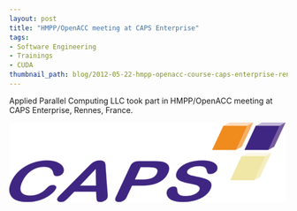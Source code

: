 ```yaml
---
layout: post
title: "HMPP/OpenACC meeting at CAPS Enterprise"
tags:
- Software Engineering
- Trainings
- CUDA
thumbnail_path: blog/2012-05-22-hmpp-openacc-course-caps-enterprise-rennes-france/client_logo.png
---
```


Applied Parallel Computing LLC took part in HMPP/OpenACC meeting at CAPS Enterprise, Rennes, France.

![alt text](\assets\img\blog\2012-05-22-hmpp-openacc-course-caps-enterprise-rennes-france\client_logo.png "Logo Title Text 1")

